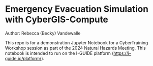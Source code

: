 # Emergency Evacuation Simulation with CyberGIS-Compute

Author: Rebecca (Becky) Vandewalle

This repo is for a demonstration Jupyter Notebook for a CyberTraining Workshop session as part of the 2024 Natural Hazards Meeting. This notebook is intended to run on the I-GUIDE platform (https://i-guide.io/platform/).